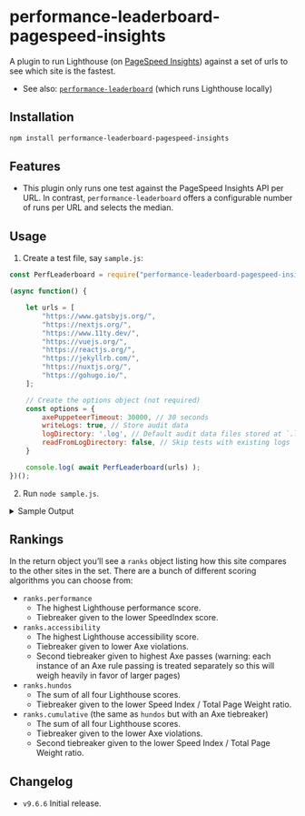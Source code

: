 # performance-leaderboard-pagespeed-insights

A plugin to run Lighthouse (on [PageSpeed Insights](https://pagespeed.web.dev/)) against a set of urls to see which site is the fastest.

* See also: [`performance-leaderboard`](https://github.com/zachleat/performance-leaderboard/) (which runs Lighthouse locally)

## Installation

```sh
npm install performance-leaderboard-pagespeed-insights
```

## Features

* This plugin only runs one test against the PageSpeed Insights API per URL. In contrast, `performance-leaderboard` offers a configurable number of runs per URL and selects the median.

## Usage

1. Create a test file, say `sample.js`:

```js
const PerfLeaderboard = require("performance-leaderboard-pagespeed-insights");

(async function() {

	let urls = [
		"https://www.gatsbyjs.org/",
		"https://nextjs.org/",
		"https://www.11ty.dev/",
		"https://vuejs.org/",
		"https://reactjs.org/",
		"https://jekyllrb.com/",
		"https://nuxtjs.org/",
		"https://gohugo.io/",
	];

	// Create the options object (not required)
	const options = {
		axePuppeteerTimeout: 30000, // 30 seconds
		writeLogs: true, // Store audit data
		logDirectory: '.log', // Default audit data files stored at `.log`
		readFromLogDirectory: false, // Skip tests with existing logs
	}

	console.log( await PerfLeaderboard(urls) );
})();
```

2. Run `node sample.js`.

<details>
<summary>Sample Output</summary>

```js
[
	{
		url: 'https://www.11ty.dev/',
		requestedUrl: 'https://www.11ty.dev/',
		timestamp: 1623525988492,
		ranks: { hundos: 1, performance: 1, accessibility: 1, cumulative: 1 },
		lighthouse: {
			version: '8.0.0',
			performance: 1,
			accessibility: 1,
			bestPractices: 1,
			seo: 1,
			total: 400
		},
		firstContentfulPaint: 1152.3029999999999,
		firstMeaningfulPaint: 1152.3029999999999,
		speedIndex: 1152.3029999999999,
		largestContentfulPaint: 1152.3029999999999,
		totalBlockingTime: 36,
		cumulativeLayoutShift: 0.02153049045138889,
		timeToInteractive: 1238.3029999999999,
		maxPotentialFirstInputDelay: 97,
		timeToFirstByte: 54.63900000000001,
		weight: {
			summary: '14 requests • 178 KiB',
			total: 182145,
			image: 124327,
			imageCount: 10,
			script: 7824,
			scriptCount: 1,
			document: 30431,
			font: 15649,
			fontCount: 1,
			stylesheet: 3914,
			stylesheetCount: 1,
			thirdParty: 15649,
			thirdPartyCount: 1
		},
		run: { number: 2, total: 3 },
		axe: { passes: 850, violations: 0 },
	}
]
```

</details>

## Rankings

In the return object you’ll see a `ranks` object listing how this site compares to the other sites in the set. There are a bunch of different scoring algorithms you can choose from:

* `ranks.performance`
	* The highest Lighthouse performance score.
	* Tiebreaker given to the lower SpeedIndex score.
* `ranks.accessibility`
	* The highest Lighthouse accessibility score.
	* Tiebreaker given to lower Axe violations.
	* Second tiebreaker given to highest Axe passes (warning: each instance of an Axe rule passing is treated separately so this will weigh heavily in favor of larger pages)
* `ranks.hundos`
	* The sum of all four Lighthouse scores.
	* Tiebreaker given to the lower Speed Index / Total Page Weight ratio.
* `ranks.cumulative` (the same as `hundos` but with an Axe tiebreaker)
	* The sum of all four Lighthouse scores.
	* Tiebreaker given to the lower Axe violations.
	* Second tiebreaker given to the lower Speed Index / Total Page Weight ratio.

## Changelog

* `v9.6.6` Initial release.
